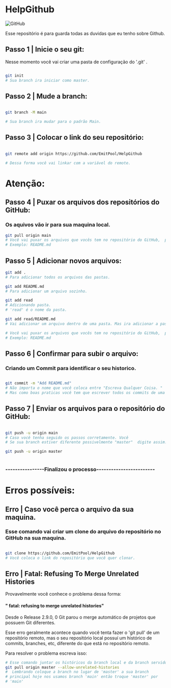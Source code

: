 # HelpGithub

![GitHub](https://img.shields.io/github/license/oTalDoHud/ProjetoDashBoardVendas)

Esse repositório é para guarda todas as duvidas que eu tenho sobre Github. 


## Passo 1 | Inicie o seu git: 
Nesse momento você vai criar uma pasta de configuração do '.git' .
```bash

git init
# Sua branch ira iniciar como master.

```
## Passo 2 | Mude a branch:

````bash

git branch -M main

# Sua branch ira mudar para o padrão Main.
````


## Passo 3 | Colocar o link do seu repositório: 

````bash

git remote add origin https://github.com/EmitPool/HelpGithub

# Dessa forma você vai linkar com a variável do remote.
````
# Atenção:
## Passo 4 | Puxar os arquivos dos repositórios do GitHub:
### Os aquivos vão ir para sua maquina local.
````bash
git pull origin main
# Você vai puxar os arquivos que vocês tem no repositório do GitHub,  para sua maquina local.
# Exemplo: README.md
````

## Passo 5 | Adicionar novos arquivos:

````bash
git add . 
# Para adicionar todos os arquivos das pastas.

git add README.md
# Para adicionar um arquivo sozinho.

git add read
# Adicionando pasta.
# 'read' é o nome da pasta.

git add read/README.md
# Vai adicionar um arquivo dentro de uma pasta. Mas ira adicionar a pasta junto. 

# Você vai puxar os arquivos que vocês tem no repositório do GitHub,  para sua maquina local.
# Exemplo: README.md
````
## Passo 6 | Confirmar para subir o arquivo:
### Criando um Commit para identificar o seu historico.

````bash

git commit -m "Add README.md"
# Não importa o nome que você coloca entre "Escreva Qualquer Coisa. "
# Mas como boas praticas você tem que escrever todos os commits de uma forma bem clara.

````
## Passo 7 | Enviar os arquivos para o repositório do GitHub:

````bash

git push -u origin main
# Caso você tenha seguido os passos corretamente. Você 
# Se sua branch estiver diferente possivelmente "master"  digite assim.

git push -u origin master
 
````
### ----------------Finalizou o processo------------------------

# Erros possíveis:

## Erro | Caso você perca o arquivo da sua maquina.
### Esse comando vai criar um clone do arquivo do repositório no GitHub na sua maquina.

````bash

git clone https://github.com/EmitPool/HelpGithub
# Você coloca o link do repositório que você quer clonar.

````

## Erro | Fatal: Refusing To Merge Unrelated Histories
 Provavelmente você conhece o problema dessa forma:
#### " fatal: refusing to merge unrelated histories"
Desde o Release 2.9.0, 0 Git parou o merge automático de projetos que possuem Git diferentes.

Esse erro geralmente acontece quando você tenta fazer o 'git pull' de um repositório remoto, mas o seu repositório local possuí um histórico de commits, branches, etc, diferente do que está no repositório remoto.

Para resolver o problema escreva isso:

````bash
# Esse comando juntar os históricos da branch local e da branch servidor.
git pull origin master --allow-unrelated-histories
#  Lembrando coloque a branch no lugar de 'master' a sua branch 
# principal hoje nos usamos branch 'main' então troque 'master' por
# 'main'
````











